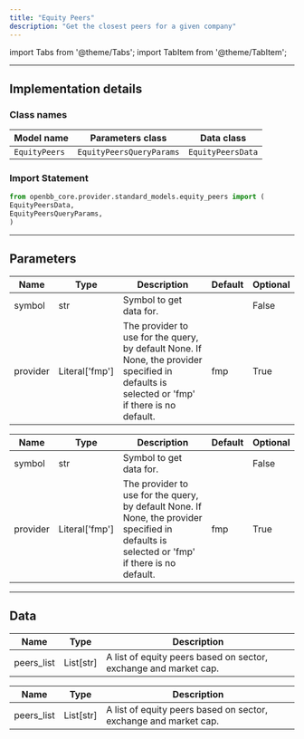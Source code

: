 ```yaml
---
title: "Equity Peers"
description: "Get the closest peers for a given company"
---
```


<!-- markdownlint-disable MD012 MD031 MD033 -->

import Tabs from '@theme/Tabs';
import TabItem from '@theme/TabItem';

---

## Implementation details

### Class names

| Model name | Parameters class | Data class |
| ---------- | ---------------- | ---------- |
| `EquityPeers` | `EquityPeersQueryParams` | `EquityPeersData` |

### Import Statement

```python
from openbb_core.provider.standard_models.equity_peers import (
EquityPeersData,
EquityPeersQueryParams,
)
```

---

## Parameters

<Tabs>

<TabItem value='standard' label='standard'>

| Name | Type | Description | Default | Optional |
| ---- | ---- | ----------- | ------- | -------- |
| symbol | str | Symbol to get data for. |  | False |
| provider | Literal['fmp'] | The provider to use for the query, by default None. If None, the provider specified in defaults is selected or 'fmp' if there is no default. | fmp | True |
</TabItem>

<TabItem value='fmp' label='fmp'>

| Name | Type | Description | Default | Optional |
| ---- | ---- | ----------- | ------- | -------- |
| symbol | str | Symbol to get data for. |  | False |
| provider | Literal['fmp'] | The provider to use for the query, by default None. If None, the provider specified in defaults is selected or 'fmp' if there is no default. | fmp | True |
</TabItem>

</Tabs>

---

## Data

<Tabs>

<TabItem value='standard' label='standard'>

| Name | Type | Description |
| ---- | ---- | ----------- |
| peers_list | List[str] | A list of equity peers based on sector, exchange and market cap. |
</TabItem>

<TabItem value='fmp' label='fmp'>

| Name | Type | Description |
| ---- | ---- | ----------- |
| peers_list | List[str] | A list of equity peers based on sector, exchange and market cap. |
</TabItem>

</Tabs>

